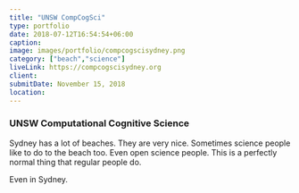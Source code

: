 ```yaml
---
title: "UNSW CompCogSci"
type: portfolio
date: 2018-07-12T16:54:54+06:00
caption:
image: images/portfolio/compcogscisydney.png
category: ["beach","science"]
liveLink: https://compcogscisydney.org
client: 
submitDate: November 15, 2018
location: 
---
```

### UNSW Computational Cognitive Science

Sydney has a lot of beaches. They are very nice. Sometimes science people like to do to the beach too. Even open science people. This is a perfectly normal thing that regular people do. 

Even in Sydney.